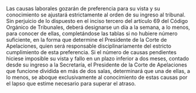 Las causas laborales gozarán de preferencia para su vista y su conocimiento se ajustará estrictamente al orden de su ingreso al tribunal.
Sin perjuicio de lo dispuesto en el inciso tercero del artículo 69 del Código Orgánico de Tribunales, deberá designarse un día a la semana, a lo menos, para conocer de ellas, completándose las tablas si no hubiere número suficiente, en la forma que determine el Presidente de la Corte de Apelaciones, quien será responsable disciplinariamente del estricto cumplimiento de esta preferencia.
Si el número de causas pendientes hiciese imposible su vista y fallo en un plazo inferior a dos meses, contado desde su ingreso a la Secretaría, el Presidente de la Corte de Apelaciones que funcione dividida en más de dos salas, determinará que una de ellas, a lo menos, se aboque exclusivamente al conocimiento de estas causas por el lapso que estime necesario para superar el atraso.